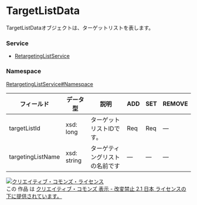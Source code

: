 # TargetListData
TargetListDataオブジェクトは、ターゲットリストを表します。
### Service
+ [RetargetingListService](../../services/RetargetingListService.md)

### Namespace
[RetargetingListService#Namespace](../../services/RetargetingListService.md#namespace)

| フィールド | データ型 | 説明 | ADD | SET | REMOVE | 
|---|---|---|---|---|---|
| targetListId| xsd: long| ターゲットリストIDです。| Req| Req| — |
| targetingListName| xsd: string| ターゲティングリストの名前です| —| —| — |

<a rel="license" href="http://creativecommons.org/licenses/by-nd/2.1/jp/"><img alt="クリエイティブ・コモンズ・ライセンス" style="border-width:0" src="https://i.creativecommons.org/l/by-nd/2.1/jp/88x31.png" /></a><br />この 作品 は <a rel="license" href="http://creativecommons.org/licenses/by-nd/2.1/jp/">クリエイティブ・コモンズ 表示 - 改変禁止 2.1 日本 ライセンスの下に提供されています。</a>

